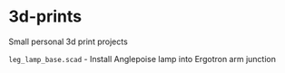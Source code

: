 # 3d-prints
Small personal 3d print projects

`leg_lamp_base.scad` - Install Anglepoise lamp into Ergotron arm junction